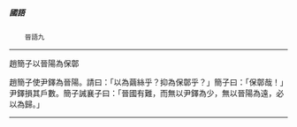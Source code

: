 

##### 國語
　　`晉語九`

* * *

趙簡子以晉陽為保鄣

趙簡子使尹鐸為晉陽。請曰：「以為繭絲乎？抑為保鄣乎？」簡子曰：「保鄣哉！」尹鐸損其戶數。簡子誡襄子曰：「晉國有難，而無以尹鐸為少，無以晉陽為遠，必以為歸。」

* * *


